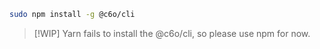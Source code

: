 <!-- markdownlint-disable MD041 -->

```bash
sudo npm install -g @c6o/cli
```

> [!WIP] Yarn fails to install the @c6o/cli, so please use npm for now.
